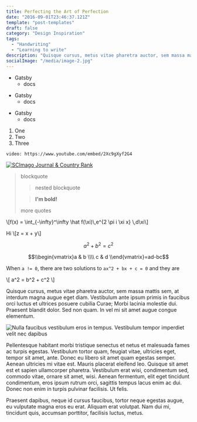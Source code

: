 ```yaml
---
title: Perfecting the Art of Perfection
date: "2016-09-01T23:46:37.121Z"
template: "post-templates"
draft: false
category: "Design Inspiration"
tags:
  - "Handwriting"
  - "Learning to write"
description: "Quisque cursus, metus vitae pharetra auctor, sem massa mattis sem, at interdum magna augue eget diam. Vestibulum ante ipsum primis in faucibus orci luctus et ultrices posuere cubilia Curae; Morbi lacinia molestie dui. Praesent blandit dolor. Sed non quam. In vel mi sit amet augue congue elementum."
socialImage: "/media/image-2.jpg"
---
```




* Gatsby
  * docs
- Gatsby
  - docs
+ Gatsby
  + docs

1. One
1. Two
1. Three


`video: https://www.youtube.com/embed/2Xc9gXyf2G4`

<a href="https://www.scimagojr.com/journalsearch.php?q=23833&amp;tip=sid&amp;exact=no" title="SCImago Journal &amp; Country Rank"><img border="0" src="https://www.scimagojr.com/journal_img.php?id=23833" alt="SCImago Journal &amp; Country Rank"  /></a>


> blockquote
>
> > nested blockquote
>
> > **I'm bold!**
>
> more quotes


\\\[f(x) = \\int_{-\\infty}^\\infty
    \\hat f(\\xi)\\,e^{2 \\pi i \\xi x}
    \\,d\\xi\\\]

Hi \\\[z = x + y\\\]

$$a^2 + b^2 = c^2$$

$$\\begin{vmatrix}a & b \\\\
c & d
\\end{vmatrix}=ad-bc$$

When `a != 0`, there are two solutions to `ax^2 + bx + c = 0` and
they are

\\\[ a^2 = b^2 + c^2 \\\]

Quisque cursus, metus vitae pharetra auctor, sem massa mattis sem, at interdum magna augue eget diam. Vestibulum ante ipsum primis in faucibus orci luctus et ultrices posuere cubilia Curae; Morbi lacinia molestie dui. Praesent blandit dolor. Sed non quam. In vel mi sit amet augue congue elementum.

![Nulla faucibus vestibulum eros in tempus. Vestibulum tempor imperdiet velit nec dapibus](https://source.unsplash.com/collection/1353730/1600x900)

Pellentesque habitant morbi tristique senectus et netus et malesuada fames ac turpis egestas. Vestibulum tortor quam, feugiat vitae, ultricies eget, tempor sit amet, ante. Donec eu libero sit amet quam egestas semper. Aenean ultricies mi vitae est. Mauris placerat eleifend leo. Quisque sit amet est et sapien ullamcorper pharetra. Vestibulum erat wisi, condimentum sed, commodo vitae, ornare sit amet, wisi. Aenean fermentum, elit eget tincidunt condimentum, eros ipsum rutrum orci, sagittis tempus lacus enim ac dui. Donec non enim in turpis pulvinar facilisis. Ut felis.

Praesent dapibus, neque id cursus faucibus, tortor neque egestas augue, eu vulputate magna eros eu erat. Aliquam erat volutpat. Nam dui mi, tincidunt quis, accumsan porttitor, facilisis luctus, metus.
